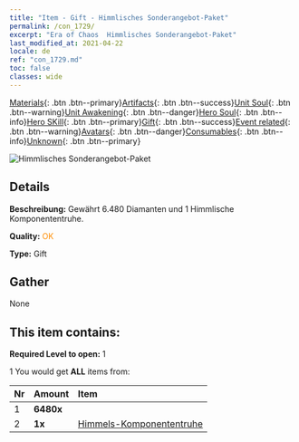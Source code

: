 ```yaml
---
title: "Item - Gift - Himmlisches Sonderangebot-​Paket"
permalink: /con_1729/
excerpt: "Era of Chaos  Himmlisches Sonderangebot-​Paket"
last_modified_at: 2021-04-22
locale: de
ref: "con_1729.md"
toc: false
classes: wide
---
```

 [Materials](/ItemsDE/){: .btn .btn--primary}[Artifacts](/ItemsDE/Artifacts/){: .btn .btn--success}[Unit Soul](/ItemsDE/UnitSoul/){: .btn .btn--warning}[Unit Awakening](/ItemsDE/UnitAwakening/){: .btn .btn--danger}[Hero Soul](/ItemsDE/HeroSoul/){: .btn .btn--info}[Hero SKill](/ItemsDE/HeroSkill/){: .btn .btn--primary}[Gift](/ItemsDE/Gift/){: .btn .btn--success}[Event related](/ItemsDE/Events/){: .btn .btn--warning}[Avatars](/ItemsDE/Avatars/){: .btn .btn--danger}[Consumables](/ItemsDE/Consumables/){: .btn .btn--info}[Unknown](/ItemsDE/Unknown/){: .btn .btn--primary}

 ![Himmlisches Sonderangebot-​Paket](/images/t/i_907071.png)

## Details
 **Beschreibung:** Gewährt 6.480 Diamanten und 1 Himmlische Komponententruhe.

 **Quality:** <span style="color: #FF8C00">OK</span>

 **Type:** Gift

## Gather

  None

## This item contains:

 **Required Level to open:** 1

 1 You would get **ALL** items  from:

  | Nr | Amount |     Item    |
  |:---|:-------|:------------|
  | 1 |  **6480x** | <i class="fas fa-gem"/> |  | 
  | 2 |  **1x** | [Himmels-Komponententruhe](/ItemsDE/con_1354/) |  | 
